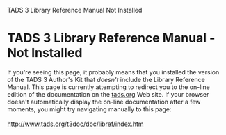 TADS 3 Library Reference Manual Not Installed

# TADS 3 Library Reference Manual - Not Installed

If you\'re seeing this page, it probably means that you installed the
version of the TADS 3 Author\'s Kit that *doesn\'t* include the Library
Reference Manual. This page is currently attempting to redirect you to
the on-line edition of the documentation on the
[tads.org](http://www.tads.org) Web site. If your browser doesn\'t
automatically display the on-line documentation after a few moments, you
might try navigating manually to this page:\
\
<http://www.tads.org/t3doc/doc/libref/index.htm>
